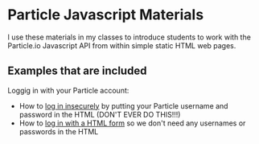 # Particle Javascript Materials

I use these materials in my classes to introduce students to work with the Particle.io Javascript API from within simple static HTML web pages.

## Examples that are included

Loggig in with your Particle account:

* How to [log in insecurely](login_insecure) by putting your Particle username and password in the HTML (DON'T EVER DO THIS!!!)
* How to [log in with a HTML form](login_with_form) so we don't need any usernames or passwords in the HTML
